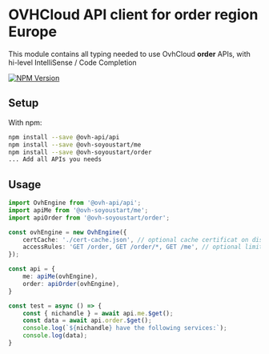 # OVHCloud API client for **order** region Europe

This module contains all typing needed to use OvhCloud **order** APIs, with hi-level IntelliSense / Code Completion

[![NPM Version](https://img.shields.io/npm/v/@ovh-soyoustart/order.svg?style=flat)](https://www.npmjs.org/package/@ovh-soyoustart/order)

## Setup

With npm:

```bash
npm install --save @ovh-api/api
npm install --save @ovh-soyoustart/me
npm install --save @ovh-soyoustart/order
... Add all APIs you needs
```

## Usage

```typescript
import OvhEngine from '@ovh-api/api';
import apiMe from '@ovh-soyoustart/me';
import apiOrder from '@ovh-soyoustart/order';

const ovhEngine = new OvhEngine({ 
    certCache: './cert-cache.json', // optional cache certificat on disk.
    accessRules: 'GET /order, GET /order/*, GET /me', // optional limit the requested privileges.
});

const api = {
    me: apiMe(ovhEngine),
    order: apiOrder(ovhEngine),
}

const test = async () => {
    const { nichandle } = await api.me.$get();
    const data = await api.order.$get();
    console.log(`${nichandle} have the following services:`);
    console.log(data);
}
```
